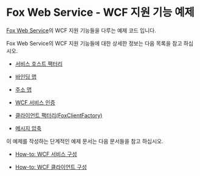 # Fox Web Service - WCF 지원 기능 예제

[Fox Web Service](https://github.com/NeoDEEX/manual/tree/master/webservice/README.md)의 WCF 지원 기능들을 다루는 예제 코드 입니다.

Fox Web Service의 WCF 지원 기능들에 대한 상세한 정보는 다음 목록을 참고 하십시오.

* [서비스 호스트 팩터리](https://github.com/NeoDEEX/manual/tree/master/webservice/wcf/servicefactory.md)

* [바인딩 맵](https://github.com/NeoDEEX/manual/tree/master/webservice/wcf/bindingmap.md)

* [주소 맵](https://github.com/NeoDEEX/manual/tree/master/webservice/wcf/addressmap.md)

* [WCF 서비스 인증](https://github.com/NeoDEEX/manual/tree/master/webservice/wcf/authentication.md)

* [클라이언트 팩터리(FoxClientFactory)](https://github.com/NeoDEEX/manual/tree/master/webservice/wcf/clientfactory.md)

* [메시지 압축](https://github.com/NeoDEEX/manual/tree/master/webservice/wcf/compress.md)

이 예제를 작성하는 단계적인 예제 문서는 다음 문서들을 참고 하십시오.

* [How-to: WCF 서비스 구성](https://github.com/NeoDEEX/manual/tree/master/webservice/wcf/howto-service.md)

* [How-to: WCF 클라이언트 구성](https://github.com/NeoDEEX/manual/tree/master/webservice/wcf/howto-service.md)
